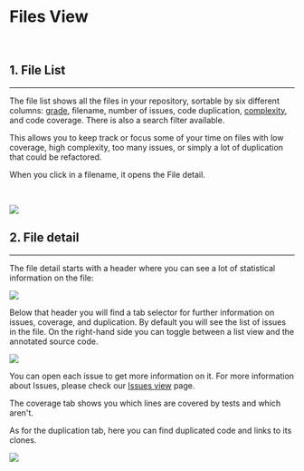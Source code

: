 # Files View

 

## 1. File List

------------------------------------------------------------------------

The file list shows all the files in your repository, sortable by six
different columns:
<a href="https://support.codacy.com/hc/en-us/articles/207994765-What-are-the-different-Grades-and-how-are-they-calculated-" class="doc-link">grade</a>,
filename, number of issues, code duplication,
[complexity](https://en.wikipedia.org/wiki/Cyclomatic_complexity), and
code coverage. There is also a search filter available.

This allows you to keep track or focus some of your time on files with
low coverage, high complexity, too many issues, or simply a lot of
duplication that could be refactored.

When you click in a filename, it opens the File detail.

 

![](https://support.codacy.com/hc/en-us/article_attachments/207545985/Screen_Shot_2016-10-13_at_12.02.14.png)

## 2. File detail

------------------------------------------------------------------------

The file detail starts with a header where you can see a lot of
statistical information on the file:

![](https://support.codacy.com/hc/en-us/article_attachments/207533509/Screen_Shot_2016-10-13_at_17.58.47.png)

Below that header you will find a tab selector for further information
on issues, coverage, and duplication. By default you will see the list
of issues in the file. On the right-hand side you can toggle between a
list view and the annotated source code.

![](https://support.codacy.com/hc/en-us/article_attachments/207533569/Screen_Shot_2016-10-14_at_11.03.11.png)

You can open each issue to get more information on it. For more
information about Issues, please check
our <a href="https://support.codacy.com/hc/en-us/articles/360009180134-Issues-View" class="doc-link">Issues view</a>
page.

The coverage tab shows you which lines are covered by tests and which
aren't.

As for the duplication tab, here you can find duplicated code and links
to its clones.

![](https://support.codacy.com/hc/en-us/article_attachments/207574325/Screen_Shot_2016-10-14_at_11.07.03.png)

 

 

 
